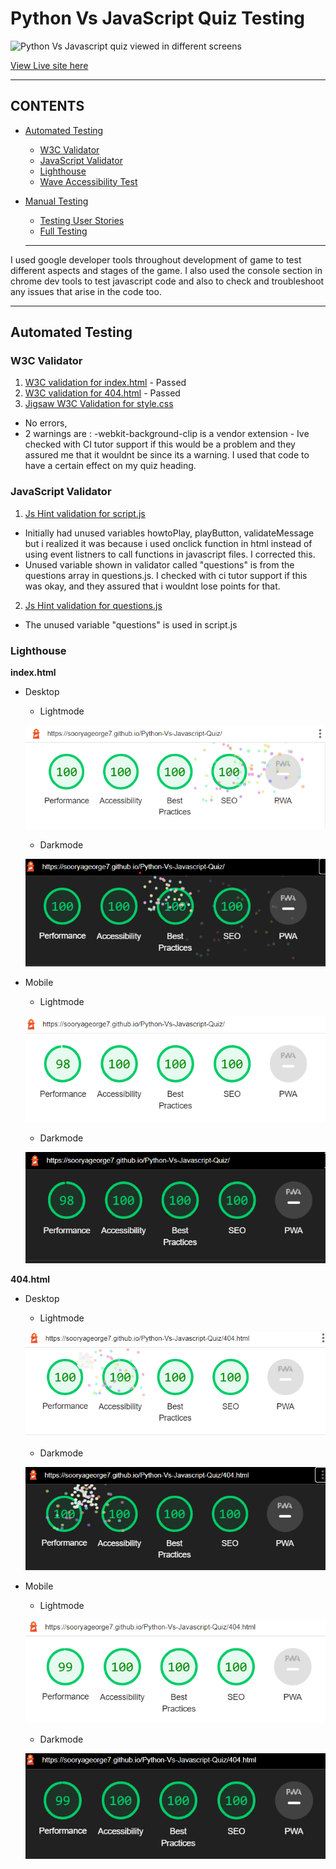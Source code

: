 # Python Vs JavaScript Quiz Testing 

![Python Vs Javascript quiz viewed in different screens](documentation/gifs/am-i-responsive-finalgif.gif)

[View Live site here](https://sooryageorge7.github.io/Python-Vs-Javascript-Quiz/)

---

## CONTENTS

* [Automated Testing](#Automated-Testing)
  * [W3C Validator](#W3C-Validator)
  * [JavaScript Validator](#JavaScript-Validator)
  * [Lighthouse](#Lighthouse)
  * [Wave Accessibility Test](#Wave)
* [Manual Testing](#Manual-Testing)
  * [Testing User Stories](#Testing-User-Stories)
  * [Full Testing](#Full-Testing)

  ---

I used google developer tools throughout development of game to test different aspects and stages of the game.
I also used the console section in chrome dev tools to test javascript code and also to check and troubleshoot any issues that arise in the code too. 

---

## Automated Testing 

### W3C Validator 

1. [W3C validation for index.html](documentation/tests/final-index.html-validation.png) - Passed
2. [W3C validation for 404.html](documentation/tests/404-html-validation.png) - Passed
3. [Jigsaw W3C Validation for style.css](documentation/tests/final-css-validation.png) 
  *  No errors, 
  * 2 warnings are : -webkit-background-clip is a vendor extension - Ive checked with CI tutor support if this would be a problem and they assured me that it wouldnt be since its a warning. I used that code to have a certain effect on my quiz heading. 


### JavaScript Validator 

1. [Js Hint validation for script.js](documentation/tests/script-javascript-validation.png) 
  * Initially had unused variables howtoPlay, playButton, validateMessage but i realized it was because i used onclick function in html instead of using event listners to call functions in javascript files. I corrected this.
  * Unused variable shown in validator called "questions" is from the questions array in questions.js. I checked with ci tutor support if this was okay, and they assured that i wouldnt lose points for that.
2.  [Js Hint validation for questions.js](documentation/tests/questions-js-validation.png)
  * The unused variable "questions" is used in script.js 

### Lighthouse 

**index.html** 
  * Desktop 
    * Lightmode

    ![index.html lighthouse desktop(light)](documentation/lighthouse-scores/lighthouse-score-desktop.png)

    * Darkmode

    ![index.html lighthouse desktop(dark)](documentation/lighthouse-scores/lighthouse-score-desktop(dark).png)

  * Mobile
    * Lightmode

    ![index.html lighthouse mobile(light)](documentation/lighthouse-scores/lighthouse-score-mobile.png)

    * Darkmode

    ![index.html lighthouse mobile(dark)](documentation/lighthouse-scores/lighthouse-score-mobile(dark).png)

**404.html**
  * Desktop
    * Lightmode

    ![404.html lighthouse desktop(light)](documentation/lighthouse-scores/lighthouse-score-desktop-404.png)

    * Darkmode

    ![404.html lighthouse desktop(dark)](documentation/lighthouse-scores/lighthouse-score-desktop(dark)-404.png)

  * Mobile
    * Lightmode 

    ![404.html lighthouse mobile(light)](documentation/lighthouse-scores/lighthouse-score-mobile-404.png)

    * Darkmode

    ![404.html lighthouse mobile(dark)](documentation/lighthouse-scores/lighthouse-score-mobile(dark)-404.png)